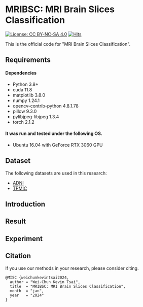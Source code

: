 # MRIBSC: MRI Brain Slices Classification

[![License: CC BY-NC-SA 4.0](https://img.shields.io/badge/License-CC%20BY--NC--SA%204.0-lightgrey.svg?style=flat-square)](https://creativecommons.org/licenses/by-nc-sa/4.0/)
[![Hits](https://hits.seeyoufarm.com/api/count/incr/badge.svg?url=https%3A%2F%2Fgithub.com%2FKevinTsaiCodes%2FMRIBSC_main&count_bg=%2379C83D&title_bg=%23555555&icon=&icon_color=%23E7E7E7&title=hits&edge_flat=false)](https://hits.seeyoufarm.com)

This is the official code for "MRI Brain Slices Classification".

## Requirements

#### Dependencies

- Python 3.8+
- cuda 11.8
- matplotlib 3.8.0
- numpy 1.24.1
- opencv-contrib-python 4.8.1.78
- pillow 9.3.0
- pylibjpeg-libjpeg 1.3.4
- torch 2.1.2

#### It was run and tested under the following OS.
- Ubuntu 16.04 with GeForce RTX 3060 GPU

## Dataset

The following datasets are used in this research:

- [ADNI](https://adni.loni.usc.edu/)
- [TPMIC](https://tpmi.ibms.sinica.edu.tw/www/en/)

## Introduction


## Result


## Experiment


## Citation
If you use our methods in your research, please consider citing.

    @MISC {weichunkevintsai2024,
      author = "Wei-Chun Kevin Tsai",
      title  = "MRIBSC: MRI Brain Slices Classification",
      month  = "jan",
      year   = "2024"
    }
